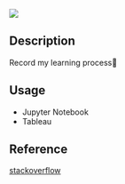 ![](https://github.com/Halston1031/WEB/blob/main/Resources/Analytics.jpg)
## Description
Record my learning process🧸
## Usage
- Jupyter Notebook
- Tableau
## Reference
<a href = "https://stackoverflow.com">stackoverflow</a>
